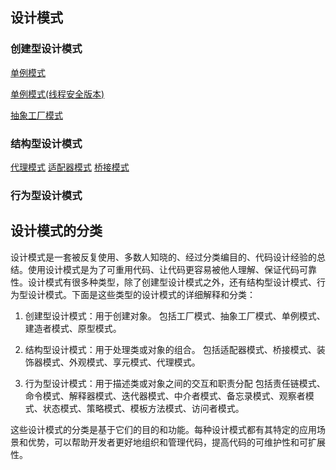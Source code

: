 ## 设计模式


### 创建型设计模式

[单例模式](./singleton/readme.md)

[单例模式(线程安全版本)](./singleton_thread_safe/readme.md)

[抽象工厂模式](./abstract_factory/readme.md)



### 结构型设计模式

[代理模式](./proxy/readme.md)
[适配器模式](./adapter/readme.md)
[桥接模式](./bridge/readme.md)


### 行为型设计模式




## 设计模式的分类
设计模式是一套被反复使用、多数人知晓的、经过分类编目的、代码设计经验的总结。使用设计模式是为了可重用代码、让代码更容易被他人理解、保证代码可靠性。设计模式有很多种类型，除了创建型设计模式之外，还有结构型设计模式、行为型设计模式。下面是这些类型的设计模式的详细解释和分类：

 1. 创建型设计模式：用于创建对象。
   包括工厂模式、抽象工厂模式、单例模式、建造者模式、原型模式。

 2. 结构型设计模式：用于处理类或对象的组合。
   包括适配器模式、桥接模式、装饰器模式、外观模式、享元模式、代理模式。
   
 3. 行为型设计模式：用于描述类或对象之间的交互和职责分配
   包括责任链模式、命令模式、解释器模式、迭代器模式、中介者模式、备忘录模式、观察者模式、状态模式、策略模式、模板方法模式、访问者模式。

这些设计模式的分类是基于它们的目的和功能。每种设计模式都有其特定的应用场景和优势，可以帮助开发者更好地组织和管理代码，提高代码的可维护性和可扩展性。


